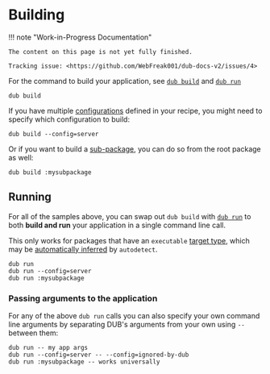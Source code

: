 # Building

!!! note "Work-in-Progress Documentation"

    The content on this page is not yet fully finished.

    Tracking issue: <https://github.com/WebFreak001/dub-docs-v2/issues/4>

For the command to build your application, see [`dub build`](../cli-reference/dub-build.md) and [`dub run`](../cli-reference/dub-run.md)

```
dub build
```

If you have multiple [configurations](../dub-reference/configurations.md) defined in your recipe, you might need to specify which configuration to build:

```
dub build --config=server
```

Or if you want to build a [sub-package](../dub-reference/subpackages.md), you can do so from the root package as well:

```
dub build :mysubpackage
```

## Running

For all of the samples above, you can swap out `dub build` with [`dub run`](../cli-reference/dub-run.md) to both **build and run** your application in a single command line call.

This only works for packages that have an `executable` [target type](../dub-reference/target_types.md), which may be [automatically inferred](../dub-reference/configurations.md#default-configuration) by `autodetect`.

```
dub run
dub run --config=server
dub run :mysubpackage
```

### Passing arguments to the application

For any of the above `dub run` calls you can also specify your own command line arguments by separating DUB's arguments from your own using `--` between them:

```
dub run -- my app args
dub run --config=server -- --config=ignored-by-dub
dub run :mysubpackage -- works universally
```